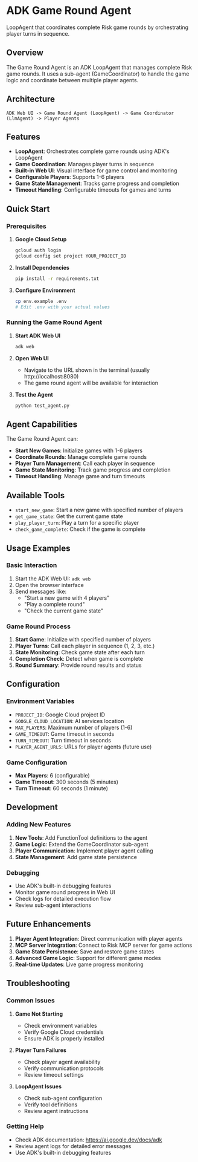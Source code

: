 # ADK Game Round Agent

LoopAgent that coordinates complete Risk game rounds by orchestrating player turns in sequence.

## Overview

The Game Round Agent is an ADK LoopAgent that manages complete Risk game rounds. It uses a sub-agent (GameCoordinator) to handle the game logic and coordinate between multiple player agents.

## Architecture

```
ADK Web UI -> Game Round Agent (LoopAgent) -> Game Coordinator (LlmAgent) -> Player Agents
```

## Features

- **LoopAgent**: Orchestrates complete game rounds using ADK's LoopAgent
- **Game Coordination**: Manages player turns in sequence
- **Built-in Web UI**: Visual interface for game control and monitoring
- **Configurable Players**: Supports 1-6 players
- **Game State Management**: Tracks game progress and completion
- **Timeout Handling**: Configurable timeouts for games and turns

## Quick Start

### Prerequisites

1. **Google Cloud Setup**
   ```bash
   gcloud auth login
   gcloud config set project YOUR_PROJECT_ID
   ```

2. **Install Dependencies**
   ```bash
   pip install -r requirements.txt
   ```

3. **Configure Environment**
   ```bash
   cp env.example .env
   # Edit .env with your actual values
   ```

### Running the Game Round Agent

1. **Start ADK Web UI**
   ```bash
   adk web
   ```

2. **Open Web UI**
   - Navigate to the URL shown in the terminal (usually http://localhost:8080)
   - The game round agent will be available for interaction

3. **Test the Agent**
   ```bash
   python test_agent.py
   ```

## Agent Capabilities

The Game Round Agent can:

- **Start New Games**: Initialize games with 1-6 players
- **Coordinate Rounds**: Manage complete game rounds
- **Player Turn Management**: Call each player in sequence
- **Game State Monitoring**: Track game progress and completion
- **Timeout Handling**: Manage game and turn timeouts

## Available Tools

- `start_new_game`: Start a new game with specified number of players
- `get_game_state`: Get the current game state
- `play_player_turn`: Play a turn for a specific player
- `check_game_complete`: Check if the game is complete

## Usage Examples

### Basic Interaction

1. Start the ADK Web UI: `adk web`
2. Open the browser interface
3. Send messages like:
   - "Start a new game with 4 players"
   - "Play a complete round"
   - "Check the current game state"

### Game Round Process

1. **Start Game**: Initialize with specified number of players
2. **Player Turns**: Call each player in sequence (1, 2, 3, etc.)
3. **State Monitoring**: Check game state after each turn
4. **Completion Check**: Detect when game is complete
5. **Round Summary**: Provide round results and status

## Configuration

### Environment Variables

- `PROJECT_ID`: Google Cloud project ID
- `GOOGLE_CLOUD_LOCATION`: AI services location
- `MAX_PLAYERS`: Maximum number of players (1-6)
- `GAME_TIMEOUT`: Game timeout in seconds
- `TURN_TIMEOUT`: Turn timeout in seconds
- `PLAYER_AGENT_URLS`: URLs for player agents (future use)

### Game Configuration

- **Max Players**: 6 (configurable)
- **Game Timeout**: 300 seconds (5 minutes)
- **Turn Timeout**: 60 seconds (1 minute)

## Development

### Adding New Features

1. **New Tools**: Add FunctionTool definitions to the agent
2. **Game Logic**: Extend the GameCoordinator sub-agent
3. **Player Communication**: Implement player agent calling
4. **State Management**: Add game state persistence

### Debugging

- Use ADK's built-in debugging features
- Monitor game round progress in Web UI
- Check logs for detailed execution flow
- Review sub-agent interactions

## Future Enhancements

1. **Player Agent Integration**: Direct communication with player agents
2. **MCP Server Integration**: Connect to Risk MCP server for game actions
3. **Game State Persistence**: Save and restore game states
4. **Advanced Game Logic**: Support for different game modes
5. **Real-time Updates**: Live game progress monitoring

## Troubleshooting

### Common Issues

1. **Game Not Starting**
   - Check environment variables
   - Verify Google Cloud credentials
   - Ensure ADK is properly installed

2. **Player Turn Failures**
   - Check player agent availability
   - Verify communication protocols
   - Review timeout settings

3. **LoopAgent Issues**
   - Check sub-agent configuration
   - Verify tool definitions
   - Review agent instructions

### Getting Help

- Check ADK documentation: https://ai.google.dev/docs/adk
- Review agent logs for detailed error messages
- Use ADK's built-in debugging features 
